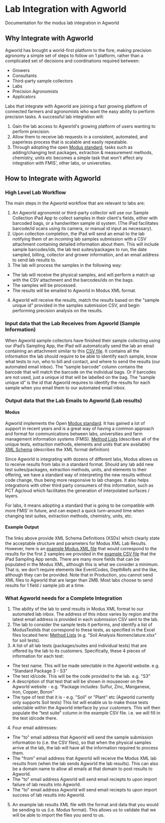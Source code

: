 <!--
   Copyright Almanac (Semios, AgWorld)
   Licensed under the Apache License, Version 2.0 (the "License");
   you may not use this file except in compliance with the License.
   You may obtain a copy of the License at

       http://www.apache.org/licenses/LICENSE-2.0

   Unless required by applicable law or agreed to in writing, software
   distributed under the License is distributed on an "AS IS" BASIS,
   WITHOUT WARRANTIES OR CONDITIONS OF ANY KIND, either express or implied.
   See the License for the specific language governing permissions and
   limitations under the License.
-->
# Lab Integration with Agworld
Documentation for the modus lab integration in Agworld

## Why Integrate with Agworld
Agworld has brought a world-first platform to the fore, making precision agronomy a simple set of steps to follow on 1 platform, rather than a complicated set of decisions and coordinations required between:
- Growers
- Consultants
- Third-party sample collectors
- Labs
- Precision Agronomists
- Applicators

Labs that integrate with Agworld are joining a fast growing platform of connected farmers and agronomists who want the easy ability to perform precision tasks. A successful lab integration will:
1. Gain the lab access to Agworld's growing platform of users wanting to perform precision.
2. Allow them to receive lab requests in a consistent, automated, and paperless process that is scalable and easily repeatable.
3. Through adopting the open [Modus standard](https://github.com/AgGateway/Modus), tasks such as adding/changing test packages, extraction & measurement methods, chemistry, units etc becomes a simple task that won't affect any integration with FMIS', other labs, or universities.

## How to Integrate with Agworld
### High Level Lab Workflow
The main steps in the Agworld workflow that are relevant to labs are:

1. An Agworld agronomist or third-party collector will use our Sample Collection iPad App to collect samples in their client's fields, either with barcoded bags, or a handwritten sample id system. (The iPad facilitates barcode/id scans using its camera, or manual id input as necessary).
2. Upon collection completion, the iPad will send an email to the lab notifying them of an incoming lab samples submission with a CSV attachment containing detailed information about them. This will include sample barcodes/ids, the lab test suites/packages to run, the date sampled, billing, collector and grower information, and an email address to send lab results to.
3. The lab will process the samples in the following way:
- The lab will receive the physical samples, and will perform a match up with the CSV attachment and the barcodes/ids on the bags.
- The samples will be processed.
- The results will be emailed to Agworld in Modus XML format.
4. Agworld will receive the results, match the results based on the "sample unique id" provided in the samples submission CSV, and begin performing precision analysis on the results.

### Input data that the Lab Receives from Agworld (Sample Information)
When Agworld sample collectors have finished their sample collecting using our iPad’s Sampling App, the iPad will automatically send the lab an email containing an attachment similar to this [CSV file](/example_submission.csv). It contains all the information the lab should require to be able to identify each sample, know what tests to run, who to bill and contact, and where to send the results (our automated email inbox).
The “sample barcode” column contains the barcode that will match the barcode on the individual bags. Or if barcodes are not used, just a unique id that will be labelled on the bag.
The “sample unique id” is the id that Agworld requires to identify the results for each sample when you email them to our automated email inbox.

### Output data that the Lab Emails to Agworld (Lab results)
#### Modus
Agworld implements the Open [Modus standard](https://github.com/AgGateway/Modus). It has gained a lot of support in recent years and is a great way of having a common approach and format for communications between labs, universities and farm management information systems (FMIS).
[Method Lists](https://github.com/AgGateway/Modus/tree/main/Method%20Lists/Modus%201)   (describes all of the unique tests, extraction methods, elements and units that are available)
[XML Schema](https://github.com/AgGateway/Modus/blob/main/Schema/Modus%201/modus_result.xsd)   (describes the XML format definition)

Since Agworld is integrating with dozens of different labs, Modus allows us to receive results from labs in a standard format. Should any lab add new test suites/packages, extraction methods, units, and elements to their offering, we have a standard way of interpreting the new results without code change, thus being more responsive to lab changes. It also helps integrations with other third party consumers of this information, such as PCT Agcloud which facilitates the generation of interpolated surfaces / layers.

For labs, it means adopting a standard that is going to be compatible with more FMIS’ in future, and can expect a quick turn-around time when changing test suites, extraction methods, chemistry, units, etc.

#### Example Output
The links above provide XML Schema Definitions (XSDs) which clearly state the acceptable structure and parameters for Modus XML Lab Results. However, here is an [example Modus XML file](/example_modus_result.xml) that would correspond to the results for the first 2 samples we provided in the [example CSV file](/example_submission.csv) that the iPad Sampling App sends. There are many more fields that can be populated in the Modus XML, although this is what we consider a minimum. That is, we don’t require elements like EventCodes, DepthRefs and the like, although they can be provided. Note that in Production, you cannot send XML files to Agworld that are larger than 2MB. Most labs choose to send results for 1 field / sample job at a time.

### What Agworld needs for a Complete Integration
1. The ability of the lab to send results in Modus XML format to our automated lab inbox. The address of this inbox varies by region and the latest email address is provided in each submission CSV sent to the lab.
2. The lab to consider the sample tests it performs, and identify a list of ModusTestIds that correspond to these tests, as specified in the Excel files located here: [Method Lists](https://github.com/AgGateway/Modus/tree/main/Method%20Lists/Modus%201) (e.g. "Soil Analysis Nomenclature.xlsx” for soil tests).
3. A list of all lab tests (packages/suites and individual tests) that are offered by the lab to its customers. Specifically, these 4 pieces of information for each test:
- The test name. This will be made selectable in the Agworld website. e.g. "Standard Package 3 - S3"
- The test id/code. This will be the code provided to the lab. e.g. "S3"
- A description of that test that will be shown in mouseover on the Agworld website - e.g. “Package includes: Sulfur, Zinc, Manganese, Iron, Copper, Boron"
- The type of test that it is - e.g. "Soil" or "Plant" etc (Agworld currently only supports Soil tests)
This list will enable us to make those tests selectable within the Agworld interface by your customers. This will then populate the “test suite” column in the example CSV file. i.e. we will fill in the test id/code there.
4. Four email addresses:
- The "to" email address that Agworld will send the sample submission information to (i.e. the CSV files), so that when the physical samples arrive at the lab, the lab will have all the information required to process them.
- The "from" email address that Agworld will receive the Modus XML lab results from (when the lab sends Agworld the lab results). This can also be a domain name to allow all emails at that domain to post results to Agworld.
- The "to" email address Agworld will send email reciepts to upon import failure of lab results into Agworld.
- The "to" email address Agworld will send email reciepts to upon import success of lab results into Agworld.
5. An example lab results XML file with the format and data that you would be sending to us (i.e. Modus format). This allows us to validate that we will be able to import the files you send to us.
